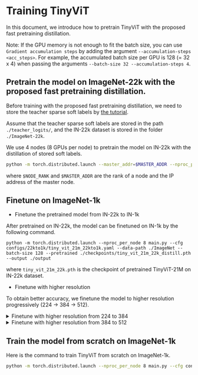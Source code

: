 # Training TinyViT

In this document, we introduce how to pretrain TinyViT with the proposed fast pretraining distillation.

Note: If the GPU memory is not enough to fit the batch size, you can use `Gradient accumulation steps` by adding the argument `--accumulation-steps <acc_steps>`. For example, the accumulated batch size per GPU is 128 (= 32 x 4) when passing the arguments `--batch-size 32 --accumulation-steps 4`.

## Pretrain the model on ImageNet-22k with the proposed fast pretraining distillation.

Before training with the proposed fast pretraining distillation, we need to store the teacher sparse soft labels by [the tutorial](./SAVE_TEACHER_LOGITS.md).

Assume that the teacher sparse soft labels are stored in the path `./teacher_logits/`, and the IN-22k dataset is stored in the folder `./ImageNet-22k`.

We use 4 nodes (8 GPUs per node) to pretrain the model on IN-22k with the distillation of stored soft labels.

```bash
python -m torch.distributed.launch --master_addr=$MASTER_ADDR --nproc_per_node 8 --nnodes=4 --node_rank=$NODE_RANK main.py --cfg configs/22k_distill/tiny_vit_21m_22k_distill.yaml --data-path ./ImageNet-22k --batch-size 128 --output ./output --opts DISTILL.TEACHER_LOGITS_PATH ./teacher_logits/
```

where `$NODE_RANK` and `$MASTER_ADDR` are the rank of a node and the IP address of the master node.

## Finetune on ImageNet-1k

- Finetune the pretrained model from IN-22k to IN-1k

After pretrained on IN-22k, the model can be finetuned on IN-1k by the following command.

```
python -m torch.distributed.launch --nproc_per_node 8 main.py --cfg configs/22kto1k/tiny_vit_21m_22kto1k.yaml --data-path ./ImageNet --batch-size 128 --pretrained ./checkpoints/tiny_vit_21m_22k_distill.pth --output ./output
```

where `tiny_vit_21m_22k.pth` is the checkpoint of pretrained TinyViT-21M on IN-22k dataset.

- Finetune with higher resolution

To obtain better accuracy, we finetune the model to higher resolution progressively (224 -> 384 -> 512).

<details>
<summary>Finetune with higher resolution from 224 to 384</summary>
<pre><code> python -m torch.distributed.launch --nproc_per_node 8 main.py --cfg configs/higher_resolution/tiny_vit_21m_224to384.yaml --data-path ./ImageNet --batch-size 32 --pretrained ./checkpoints/tiny_vit_21m_22kto1k_distill.pth --output ./output  --accumulation-steps 4
</code></pre>
</details>

<details>
<summary>Finetune with higher resolution from 384 to 512</summary>
<pre><code> python -m torch.distributed.launch --nproc_per_node 8 main.py --cfg configs/higher_resolution/tiny_vit_21m_384to512.yaml --data-path ./ImageNet --batch-size 32 --pretrained ./checkpoints/tiny_vit_21m_22kto1k_384_distill.pth --output ./output  --accumulation-steps 4
</code></pre>
</details>

## Train the model from scratch on ImageNet-1k

Here is the command to train TinyViT from scratch on ImageNet-1k.

```bash
python -m torch.distributed.launch --nproc_per_node 8 main.py --cfg configs/1k/tiny_vit_21m.yaml --data-path ./ImageNet --batch-size 128 --output ./output
```
